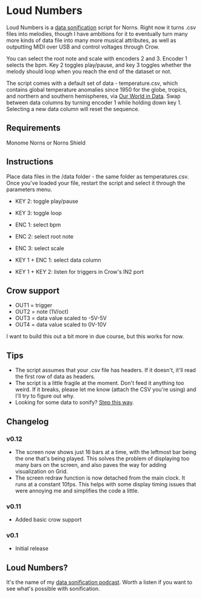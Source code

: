 # Loud Numbers

Loud Numbers is a [data sonification](https://en.wikipedia.org/wiki/Sonification) script for Norns. Right now it turns .csv files into melodies, though I have ambitions for it to eventually turn many more kinds of data file into many more musical attributes, as well as outputting MIDI over USB and control voltages through Crow.

You can select the root note and scale with encoders 2 and 3. Encoder 1 selects the bpm. Key 2 toggles play/pause, and key 3 toggles whether the melody should loop when you reach the end of the dataset or not.

The script comes with a default set of data - temperature.csv, which contains global temperature anomalies since 1950 for the globe, tropics, and northern and southern hemispheres, via [Our World in Data](https://ourworldindata.org/grapher/temperature-anomaly?time=1950..2019&country=~Global). Swap between data columns by turning encoder 1 while holding down key 1. Selecting a new data column will reset the sequence.

## Requirements

Monome Norns or Norns Shield

## Instructions

Place data files in the /data folder - the same folder as temperatures.csv. Once you've loaded your file, restart the script and select it through the parameters menu.

- KEY 2: toggle play/pause
- KEY 3: toggle loop
- ENC 1: select bpm
- ENC 2: select root note
- ENC 3: select scale

- KEY 1 + ENC 1: select data column
- KEY 1 + KEY 2: listen for triggers in Crow's IN2 port

## Crow support

- OUT1 = trigger
- OUT2 = note (1V/oct)
- OUT3 = data value scaled to -5V-5V
- OUT4 = data value scaled to 0V-10V

I want to build this out a bit more in due course, but this works for now.

## Tips

- The script assumes that your .csv file has headers. If it doesn't, it'll read the first row of data as headers.
- The script is a little fragile at the moment. Don't feed it anything too weird. If it breaks, please let me know (attach the CSV you're using) and I'll try to figure out why.
- Looking for some data to sonify? [Step this way](https://docs.google.com/spreadsheets/d/1wZhPLMCHKJvwOkP4juclhjFgqIY8fQFMemwKL2c64vk/edit#gid=0).

## Changelog

### v0.12

- The screen now shows just 16 bars at a time, with the leftmost bar being the one that's being played. This solves the problem of displaying too many bars on the screen, and also paves the way for adding visualization on Grid.
- The screen redraw function is now detached from the main clock. It runs at a constant 10fps. This helps with some display timing issues that were annoying me and simplifies the code a little.

### v0.11

- Added basic crow support

### v0.1

- Initial release

## Loud Numbers?

It's the name of my [data sonification podcast](https://www.loudnumbers.net/). Worth a listen if you want to see what's possible with sonification.
